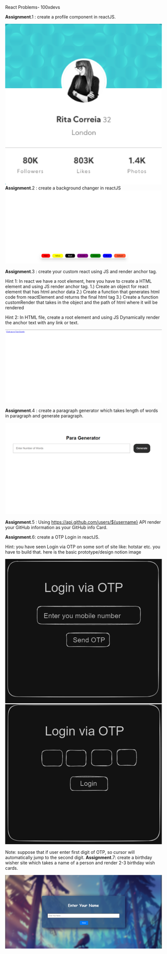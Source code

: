 React Problems- 100xdevs
 
**Assignment**.1 : create a profile component in reactJS.
 
![img.png](img.png)
**Assignment**.2 : create a background changer in reactJS
![img_1.png](img_1.png)
 
**Assignment**.3 : create your custom react using JS and render anchor tag.
 
Hint 1:  In react we have a root element, here you have to create a HTML element and using JS render anchor tag.
1.) Create an object for react element that has html anchor data
2.) Create a function that generates html code from reactElement and returns the final html tag
3.) Create a function customRender that takes in the object and the path of html where it will be rendered
 
Hint 2: In HTML file, create a root element and using JS Dynamically render the anchor text with any link or text.
 
![img_2.png](img_2.png)
 
**Assignment**.4 : create a paragraph generator which takes length of words in paragraph and generate paragraph.
 
![img_3.png](img_3.png)
 
**Assignment**.5 : Using  https://api.github.com/users/${username} API render your GitHub information as your GitHub info Card.
 
**Assignment**.6: create a OTP Login in reactJS.
 
Hint: you have seen Login via OTP on some sort of site like: hotstar etc. you have to build that. here is the basic prototype/design 
notion image
 
![img_4.png](img_4.png)
![img_5.png](img_5.png)
 
Note: suppose that if user enter first digit of OTP, so cursor will automatically jump to the second digit.
**Assignment**.7: create a birthday wisher site which takes a name of a person and render 2-3 birthday wish cards.
 
![img_6.png](img_6.png)

